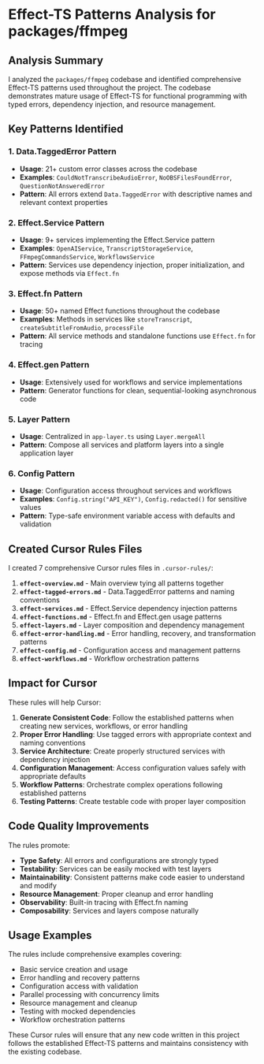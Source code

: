 # Effect-TS Patterns Analysis for packages/ffmpeg

## Analysis Summary

I analyzed the `packages/ffmpeg` codebase and identified comprehensive Effect-TS patterns used throughout the project. The codebase demonstrates mature usage of Effect-TS for functional programming with typed errors, dependency injection, and resource management.

## Key Patterns Identified

### 1. **Data.TaggedError Pattern**
- **Usage**: 21+ custom error classes across the codebase
- **Examples**: `CouldNotTranscribeAudioError`, `NoOBSFilesFoundError`, `QuestionNotAnsweredError`
- **Pattern**: All errors extend `Data.TaggedError` with descriptive names and relevant context properties

### 2. **Effect.Service Pattern**
- **Usage**: 9+ services implementing the Effect.Service pattern
- **Examples**: `OpenAIService`, `TranscriptStorageService`, `FFmpegCommandsService`, `WorkflowsService`
- **Pattern**: Services use dependency injection, proper initialization, and expose methods via `Effect.fn`

### 3. **Effect.fn Pattern**  
- **Usage**: 50+ named Effect functions throughout the codebase
- **Examples**: Methods in services like `storeTranscript`, `createSubtitleFromAudio`, `processFile`
- **Pattern**: All service methods and standalone functions use `Effect.fn` for tracing

### 4. **Effect.gen Pattern**
- **Usage**: Extensively used for workflows and service implementations
- **Pattern**: Generator functions for clean, sequential-looking asynchronous code

### 5. **Layer Pattern**
- **Usage**: Centralized in `app-layer.ts` using `Layer.mergeAll`
- **Pattern**: Compose all services and platform layers into a single application layer

### 6. **Config Pattern**
- **Usage**: Configuration access throughout services and workflows
- **Examples**: `Config.string("API_KEY")`, `Config.redacted()` for sensitive values
- **Pattern**: Type-safe environment variable access with defaults and validation

## Created Cursor Rules Files

I created 7 comprehensive Cursor rules files in `.cursor-rules/`:

1. **`effect-overview.md`** - Main overview tying all patterns together
2. **`effect-tagged-errors.md`** - Data.TaggedError patterns and naming conventions
3. **`effect-services.md`** - Effect.Service dependency injection patterns
4. **`effect-functions.md`** - Effect.fn and Effect.gen usage patterns
5. **`effect-layers.md`** - Layer composition and dependency management
6. **`effect-error-handling.md`** - Error handling, recovery, and transformation patterns
7. **`effect-config.md`** - Configuration access and management patterns
8. **`effect-workflows.md`** - Workflow orchestration patterns

## Impact for Cursor

These rules will help Cursor:

1. **Generate Consistent Code**: Follow the established patterns when creating new services, workflows, or error handling
2. **Proper Error Handling**: Use tagged errors with appropriate context and naming conventions
3. **Service Architecture**: Create properly structured services with dependency injection
4. **Configuration Management**: Access configuration values safely with appropriate defaults
5. **Workflow Patterns**: Orchestrate complex operations following established patterns
6. **Testing Patterns**: Create testable code with proper layer composition

## Code Quality Improvements

The rules promote:

- **Type Safety**: All errors and configurations are strongly typed
- **Testability**: Services can be easily mocked with test layers
- **Maintainability**: Consistent patterns make code easier to understand and modify
- **Resource Management**: Proper cleanup and error handling
- **Observability**: Built-in tracing with Effect.fn naming
- **Composability**: Services and layers compose naturally

## Usage Examples

The rules include comprehensive examples covering:

- Basic service creation and usage
- Error handling and recovery patterns
- Configuration access with validation
- Parallel processing with concurrency limits
- Resource management and cleanup
- Testing with mocked dependencies
- Workflow orchestration patterns

These Cursor rules will ensure that any new code written in this project follows the established Effect-TS patterns and maintains consistency with the existing codebase.